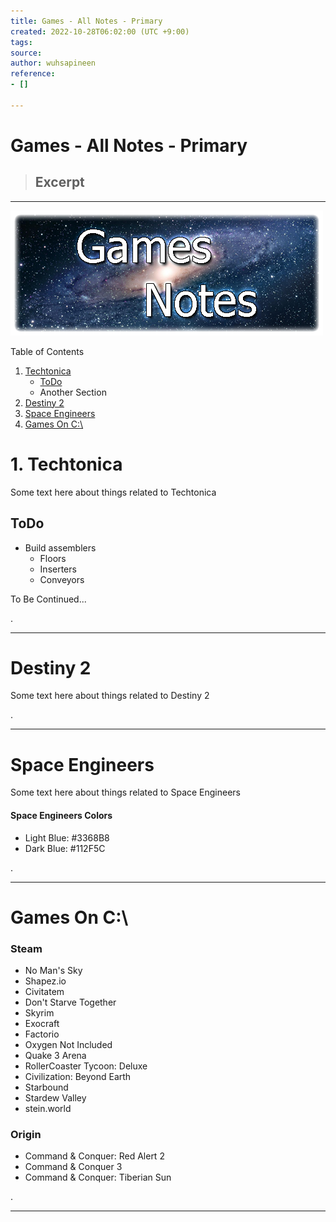 ```yaml
---
title: Games - All Notes - Primary
created: 2022-10-28T06:02:00 (UTC +9:00)
tags: 
source: 
author: wuhsapineen
reference:
- []

---
```


# Games - All Notes - Primary

> ## Excerpt
> 

---
![Games Notes](./images/games-notes.png)

Table of Contents

1.   [Techtonica][1]
        -   [ToDo][1-1]
        -   Another Section
1.   [Destiny 2][2]
1.  [Space Engineers][3]
1.  [Games On C:\\][4]


# 1. Techtonica <div id="techtonica"> </div>
Some text here about things related to Techtonica

## ToDo <div id="techtonica_todo"></div>
-   Build assemblers
    -   Floors
    -   Inserters
    -   Conveyors

To Be Continued...

. 

---
# Destiny 2 <div id="destiny_2"></div>
Some text here about things related to Destiny 2

. 

---
# Space Engineers <div id="space_engineers"></div>
Some text here about things related to Space Engineers

#### Space Engineers Colors
-   Light Blue: #3368B8
-   Dark Blue: #112F5C

.

---
# Games On C:\

### Steam
- No Man's Sky
- Shapez.io
- Civitatem
- Don't Starve Together
- Skyrim
- Exocraft
- Factorio
- Oxygen Not Included
- Quake 3 Arena
- RollerCoaster Tycoon: Deluxe
- Civilization: Beyond Earth
- Starbound
- Stardew Valley
- stein.world

### Origin
- Command & Conquer: Red Alert 2
- Command & Conquer 3
- Command & Conquer: Tiberian Sun

.

---


<!-- Reference-Style Links -->
[1]: #techtonica "Techtonica game notes"
[1-1]: #techtonica_todo "Techtonica - ToDo"
[2]: #destiny_2 "Destiny 2 game notes"
[3]: #space_engineers "Space Engineers game notes"
[4]: #games-on-c "Games on C drive"